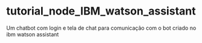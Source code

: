 # tutorial_node_IBM_watson_assistant
Um chatbot com login e tela de chat para comunicação com o bot criado no ibm watson assistant
